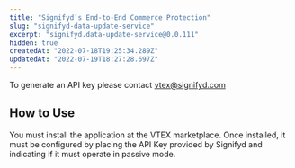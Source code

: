 ```yaml
---
title: "Signifyd’s End-to-End Commerce Protection"
slug: "signifyd-data-update-service"
excerpt: "signifyd.data-update-service@0.0.111"
hidden: true
createdAt: "2022-07-18T19:25:34.289Z"
updatedAt: "2022-07-19T18:27:28.697Z"
---
```

To generate an API key please contact vtex@signifyd.com

## How to Use

You must install the application at the VTEX marketplace. Once installed, it must be configured by placing the API Key provided by Signifyd and indicating if it must operate in passive mode.